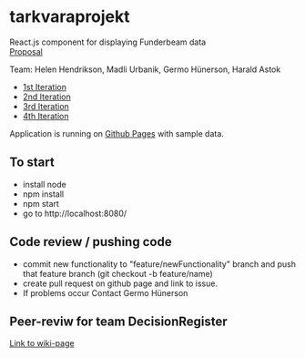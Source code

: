 # tarkvaraprojekt
React.js component for displaying Funderbeam data   
[Proposal](https://courses.cs.ut.ee/MTAT.03.138/2017_fall/uploads/Main/FunderbeamVisualization.pdf)

Team: Helen Hendrikson, Madli Urbanik, Germo Hünerson, Harald Astok

* [1st Iteration](https://github.com/urbanikm/tarkvaraprojekt/wiki/1st-Iteration)
* [2nd Iteration](https://github.com/germohn/tarkvaraprojekt/wiki/2nd-Iteration)
* [3rd Iteration](https://github.com/germohn/tarkvaraprojekt/wiki/3rd-Iteration)
* [4th Iteration](https://github.com/germohn/tarkvaraprojekt/wiki/4th-Iteration)


Application is running on [Github Pages](https://germohn.github.io/tarkvaraprojekt/) with sample data.

## To start
* install node
* npm install
* npm start
* go to http://localhost:8080/


## Code review / pushing code
* commit new functionality to "feature/newFunctionality" branch and push that feature branch (git checkout -b feature/name)
* create pull request on github page and link to issue.
* If problems occur Contact Germo Hünerson

## Peer-reviw for team DecisionRegister
[Link to wiki-page](https://github.com/germohn/tarkvaraprojekt/wiki/Peer-review)
